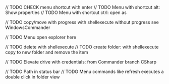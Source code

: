 // TODO CHECK menu shortcut with enter
// TODO Menu with shortcut alt: Show properties
// TODO Menu with shortcut ctrl: open as

// TODO copy/move with progress with shellexecute without progress see WindowsCommander

// TODO Menu open explorer here

// TODO delete with shellexecute
// TODO create folder: with shellexecute copy to new folder and remove the item

// TODO Elevate drive with credentials: from Commander branch CSharp

// TODO Path in status bar
// TODO Menu commands like refresh executes a double click in folder view